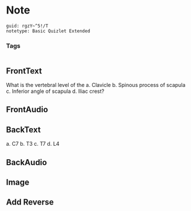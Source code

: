 # Note
```
guid: rgzY~^5!/T
notetype: Basic Quizlet Extended
```

### Tags
```
```

## FrontText
What is the vertebral level of the 
a. Clavicle
b. Spinous process of scapula
c. Inferior angle of scapula
d. Iliac crest?

## FrontAudio


## BackText
a. C7
b. T3
c. T7
d. L4

## BackAudio


## Image


## Add Reverse

